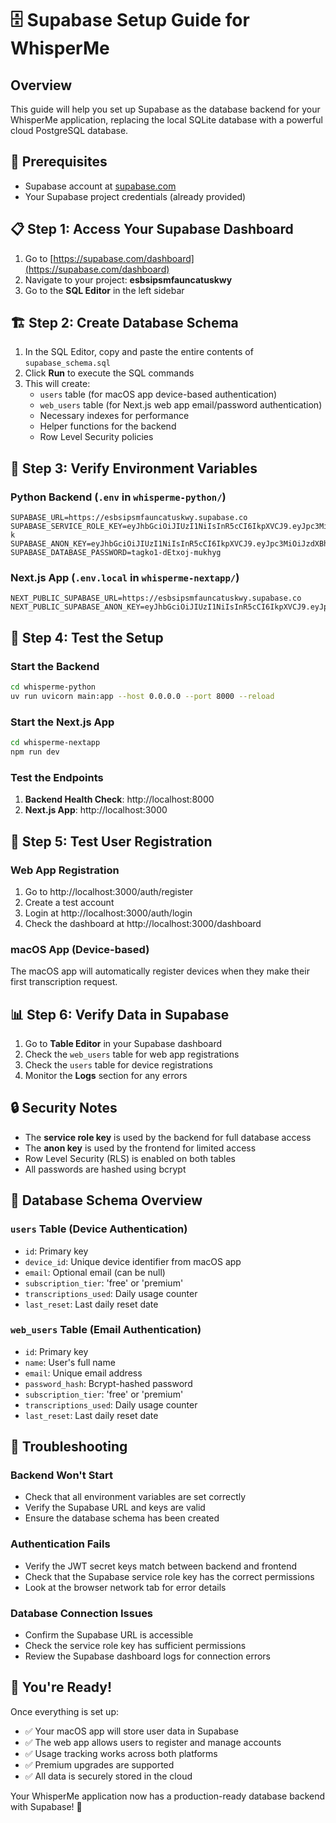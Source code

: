 # 🗄️ Supabase Setup Guide for WhisperMe

## Overview
This guide will help you set up Supabase as the database backend for your WhisperMe application, replacing the local SQLite database with a powerful cloud PostgreSQL database.

## 🔧 Prerequisites
- Supabase account at [supabase.com](https://supabase.com)
- Your Supabase project credentials (already provided)

## 📋 Step 1: Access Your Supabase Dashboard

1. Go to [https://supabase.com/dashboard](https://supabase.com/dashboard)
2. Navigate to your project: **esbsipsmfauncatuskwy**
3. Go to the **SQL Editor** in the left sidebar

## 🏗️ Step 2: Create Database Schema

1. In the SQL Editor, copy and paste the entire contents of `supabase_schema.sql`
2. Click **Run** to execute the SQL commands
3. This will create:
   - `users` table (for macOS app device-based authentication)
   - `web_users` table (for Next.js web app email/password authentication)
   - Necessary indexes for performance
   - Helper functions for the backend
   - Row Level Security policies

## 🔑 Step 3: Verify Environment Variables

### Python Backend (`.env` in `whisperme-python/`)
```env
SUPABASE_URL=https://esbsipsmfauncatuskwy.supabase.co
SUPABASE_SERVICE_ROLE_KEY=eyJhbGciOiJIUzI1NiIsInR5cCI6IkpXVCJ9.eyJpc3MiOiJzdXBhYmFzZSIsInJlZiI6ImVzYnNpcHNtZmF1bmNhdHVza3d5Iiwicm9sZSI6InNlcnZpY2Vfcm9sZSIsImlhdCI6MTc1MTQ5MzE5NiwiZXhwIjoyMDY3MDY5MTk2fQ.NyROISextWQP88Wt4TlUAasLaTmRqruhO2JUUp_H9-k
SUPABASE_ANON_KEY=eyJhbGciOiJIUzI1NiIsInR5cCI6IkpXVCJ9.eyJpc3MiOiJzdXBhYmFzZSIsInJlZiI6ImVzYnNpcHNtZmF1bmNhdHVza3d5Iiwicm9sZSI6ImFub24iLCJpYXQiOjE3NTE0OTMxOTYsImV4cCI6MjA2NzA2OTE5Nn0.kG6dlLMfQH6I03Y_gmyFibP_OFT29lX3pA0GVevfsGU
SUPABASE_DATABASE_PASSWORD=tagko1-dEtxoj-mukhyg
```

### Next.js App (`.env.local` in `whisperme-nextapp/`)
```env
NEXT_PUBLIC_SUPABASE_URL=https://esbsipsmfauncatuskwy.supabase.co
NEXT_PUBLIC_SUPABASE_ANON_KEY=eyJhbGciOiJIUzI1NiIsInR5cCI6IkpXVCJ9.eyJpc3MiOiJzdXBhYmFzZSIsInJlZiI6ImVzYnNpcHNtZmF1bmNhdHVza3d5Iiwicm9sZSI6ImFub24iLCJpYXQiOjE3NTE0OTMxOTYsImV4cCI6MjA2NzA2OTE5Nn0.kG6dlLMfQH6I03Y_gmyFibP_OFT29lX3pA0GVevfsGU
```

## 🚀 Step 4: Test the Setup

### Start the Backend
```bash
cd whisperme-python
uv run uvicorn main:app --host 0.0.0.0 --port 8000 --reload
```

### Start the Next.js App
```bash
cd whisperme-nextapp
npm run dev
```

### Test the Endpoints
1. **Backend Health Check**: http://localhost:8000
2. **Next.js App**: http://localhost:3000

## 🧪 Step 5: Test User Registration

### Web App Registration
1. Go to http://localhost:3000/auth/register
2. Create a test account
3. Login at http://localhost:3000/auth/login
4. Check the dashboard at http://localhost:3000/dashboard

### macOS App (Device-based)
The macOS app will automatically register devices when they make their first transcription request.

## 📊 Step 6: Verify Data in Supabase

1. Go to **Table Editor** in your Supabase dashboard
2. Check the `web_users` table for web app registrations
3. Check the `users` table for device registrations
4. Monitor the **Logs** section for any errors

## 🔒 Security Notes

- The **service role key** is used by the backend for full database access
- The **anon key** is used by the frontend for limited access
- Row Level Security (RLS) is enabled on both tables
- All passwords are hashed using bcrypt

## 🎯 Database Schema Overview

### `users` Table (Device Authentication)
- `id`: Primary key
- `device_id`: Unique device identifier from macOS app
- `email`: Optional email (can be null)
- `subscription_tier`: 'free' or 'premium'
- `transcriptions_used`: Daily usage counter
- `last_reset`: Last daily reset date

### `web_users` Table (Email Authentication)
- `id`: Primary key  
- `name`: User's full name
- `email`: Unique email address
- `password_hash`: Bcrypt-hashed password
- `subscription_tier`: 'free' or 'premium'
- `transcriptions_used`: Daily usage counter
- `last_reset`: Last daily reset date

## 🔧 Troubleshooting

### Backend Won't Start
- Check that all environment variables are set correctly
- Verify the Supabase URL and keys are valid
- Ensure the database schema has been created

### Authentication Fails
- Verify the JWT secret keys match between backend and frontend
- Check that the Supabase service role key has the correct permissions
- Look at the browser network tab for error details

### Database Connection Issues
- Confirm the Supabase URL is accessible
- Check the service role key has sufficient permissions
- Review the Supabase dashboard logs for connection errors

## 🎉 You're Ready!

Once everything is set up:
- ✅ Your macOS app will store user data in Supabase
- ✅ The web app allows users to register and manage accounts
- ✅ Usage tracking works across both platforms
- ✅ Premium upgrades are supported
- ✅ All data is securely stored in the cloud

Your WhisperMe application now has a production-ready database backend with Supabase! 🚀 